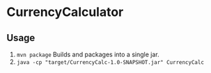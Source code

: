 # CurrencyCalculator
## Usage
1. `mvn package`
    Builds and packages into a single jar.
2. `java -cp "target/CurrencyCalc-1.0-SNAPSHOT.jar" CurrencyCalc`
